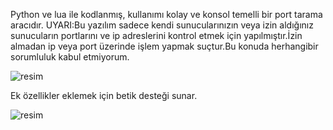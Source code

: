 Python ve lua ile kodlanmış, kullanımı kolay ve konsol temelli bir port tarama aracıdır.
UYARI:Bu yazılım sadece kendi sunucularınızın veya izin aldığınız sunucuların portlarını ve ip adreslerini kontrol etmek için yapılmıştır.İzin almadan ip veya port üzerinde işlem yapmak suçtur.Bu konuda herhangibir sorumluluk kabul etmiyorum.

![resim](https://github.com/user-attachments/assets/67dee124-8f8b-488f-9ec4-1817d4adddbe)

Ek özellikler eklemek için betik desteği sunar.

![resim](https://github.com/user-attachments/assets/8c9889a3-1f8d-46c6-8690-dd97107830d1)


